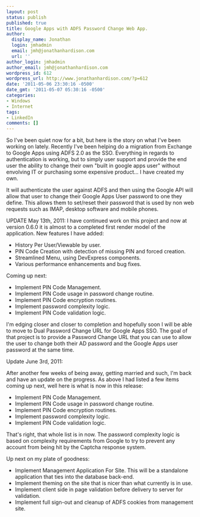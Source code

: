 ```yaml
---
layout: post
status: publish
published: true
title: Google Apps with ADFS Password Change Web App.
author:
  display_name: Jonathan
  login: jmhadmin
  email: jmh@jonathanhardison.com
  url: ''
author_login: jmhadmin
author_email: jmh@jonathanhardison.com
wordpress_id: 612
wordpress_url: http://www.jonathanhardison.com/?p=612
date: '2011-05-06 23:30:16 -0500'
date_gmt: '2011-05-07 05:30:16 -0500'
categories:
- Windows
- Internet
tags:
- LinkedIn
comments: []
---
```

So I've been quiet now for a bit, but here is the story on what I've been working on lately. Recently I've been helping do a migration from Exchange to Google Apps using ADFS 2.0 as the SSO. Everything in regards to authentication is working, but to simply user support and provide the end user the ability to change their own "built in google apps user" without envolving IT or purchasing some expensive product... I have created my own.

It will authenticate the user against ADFS and then using the Google API will allow that user to change their Google Apps User password to one they define. This allows them to set/reset their password that is used by non web requests such as IMAP, desktop software and mobile phones.

UPDATE May 13th, 2011:
I have continued work on this project and now at version 0.6.0 it is almost to a completed first render model of the application. New features I have added:

  * History Per User/Viewable by user.
  * PIN Code Creation with detection of missing PIN and forced creation.
  * Streamlined Menu, using DevExpress components.
  * Various performance enhancements and bug fixes.


Coming up next:

  * Implement PIN Code Management.
  * Implement PIN Code usage in password change routine.
  * Implement PIN Code encryption routines.
  * Implement password complexity logic.
  * Implement PIN Code validation logic.

I'm edging closer and closer to completion and hopefully soon I will be able to move to Dual Password Change URL for Google Apps SSO. The goal of that project is to provide a Password  Change URL that you can use to allow the user to change both their AD password and the Google Apps user password at the same time.

Update June 3rd, 2011:

After another few weeks of being away, getting married and such, I'm back and have an update on the progress.
As above I had listed a few items coming up next, well here is what is now in this release:

  * Implement PIN Code Management.
  * Implement PIN Code usage in password change routine.
  * Implement PIN Code encryption routines.
  * Implement password complexity logic.
  * Implement PIN Code validation logic.

That's right, that whole list is in now. The password complexity logic is based on complexity requirements from Google to try to prevent any account from being hit by the Captcha response system.

Up next on my plate of goodness:

  * Implement Management Application For Site. This will be a standalone application that ties into the database back-end.
  * Implement theming on the site that is nicer than what currently is in use.
  * Implement client side in page validation before delivery to server for validation.
  * Implement full sign-out and cleanup of ADFS cookies from management site.
